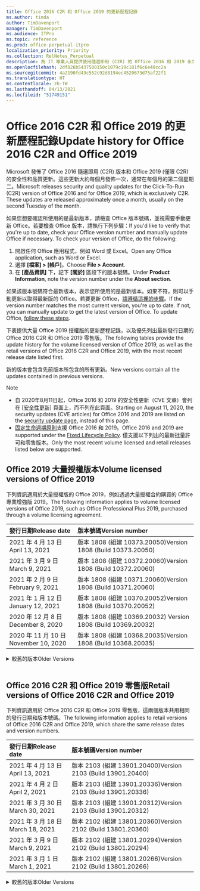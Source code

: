 ```yaml
---
title: Office 2016 C2R 和 Office 2019 的更新歷程記錄
ms.author: timda
author: TimDavenport
manager: TimDavenport
ms.audience: ITPro
ms.topic: reference
ms.prod: office-perpetual-itpro
localization_priority: Priority
ms.collection: RelNotes_Perpetual
description: 為 IT 專業人員提供使用隨選即用 (C2R) 的 Office 2016 和 2019 永久版本的更新歷程記錄
ms.openlocfilehash: 2df826b5437500150c1079c19c181f6c6e40cc2a
ms.sourcegitcommit: 4a2190fd43c552c92d8194ec4520673d75af22f1
ms.translationtype: HT
ms.contentlocale: zh-TW
ms.lasthandoff: 04/13/2021
ms.locfileid: "51749151"
---
```

# <a name="update-history-for-office-2016-c2r-and-office-2019"></a><span data-ttu-id="08408-103">Office 2016 C2R 和 Office 2019 的更新歷程記錄</span><span class="sxs-lookup"><span data-stu-id="08408-103">Update history for Office 2016 C2R and Office 2019</span></span>

<span data-ttu-id="08408-p101">Microsoft 發佈了 Office 2016 隨選即用 (C2R) 版本和 Office 2019 (僅限 C2R) 的安全性和品質更新。這些更新大約每個月發佈一次，通常在每個月的第二個星期二。</span><span class="sxs-lookup"><span data-stu-id="08408-p101">Microsoft releases security and quality updates for the Click-To-Run (C2R) version of Office 2016 and for Office 2019, which is exclusively C2R. These updates are released approximately once a month, usually on the second Tuesday of the month.</span></span>

<span data-ttu-id="08408-p102">如果您想要確認所使用的是最新版本，請檢查 Office 版本號碼，並視需要手動更新 Office。若要檢查 Office 版本，請執行下列步驟：</span><span class="sxs-lookup"><span data-stu-id="08408-p102">If you'd like to verify that you're up to date, check your Office version number and manually update Office if necessary. To check your version of Office, do the following:</span></span>

  1.    <span data-ttu-id="08408-108">開啟任何 Office 應用程式，例如 Word 或 Excel。</span><span class="sxs-lookup"><span data-stu-id="08408-108">Open any Office application, such as Word or Excel.</span></span>
  2.    <span data-ttu-id="08408-109">選擇 **[檔案] > [帳戶]**。</span><span class="sxs-lookup"><span data-stu-id="08408-109">Choose **File > Account**.</span></span>
  3.    <span data-ttu-id="08408-110">在 **[產品資訊]** 下，記下 **[關於]** 區段下的版本號碼。</span><span class="sxs-lookup"><span data-stu-id="08408-110">Under **Product Information**, note the version number under the **About section**.</span></span>

<span data-ttu-id="08408-p103">如果該版本號碼符合最新版本，表示您所使用的是最新版本。如果不符，則可以手動更新以取得最新版的 Office。若要更新 Office，[請遵循這裡的步驟](https://support.office.com/article/2ab296f3-7f03-43a2-8e50-46de917611c5)。</span><span class="sxs-lookup"><span data-stu-id="08408-p103">If the version number matches the most current version, you're up to date. If not, you can manually update to get the latest version of Office. To update Office, [follow these steps](https://support.office.com/article/2ab296f3-7f03-43a2-8e50-46de917611c5).</span></span>


<span data-ttu-id="08408-114">下表提供大量 Office 2019 授權版的更新歷程記錄，以及優先列出最新發行日期的 Office 2016 C2R 和 Office 2019 零售版。</span><span class="sxs-lookup"><span data-stu-id="08408-114">The following tables provide the update history for the volume licensed version of Office 2019, as well as the retail versions of Office 2016 C2R and Office 2019, with the most recent release date listed first.</span></span>

<span data-ttu-id="08408-115">新的版本會包含先前版本所包含的所有更新。</span><span class="sxs-lookup"><span data-stu-id="08408-115">New versions contain all the updates contained in previous versions.</span></span>


 > [!NOTE]
> - <span data-ttu-id="08408-116">自 2020年8月11日起，Office 2016 和 2019 的安全性更新（CVE 文章）會列在 [[安全性更新]](./microsoft365-apps-security-updates.md) 頁面上，而不列在此頁面。</span><span class="sxs-lookup"><span data-stu-id="08408-116">Starting on August 11, 2020, the security updates (CVE articles) for Office 2016 and 2019 are listed on the [security update page](./microsoft365-apps-security-updates.md), instead of this page.</span></span> 
> - <span data-ttu-id="08408-117">[固定生命週期原則](/lifecycle/policies/fixed)支援 Office 2016 和 2019。</span><span class="sxs-lookup"><span data-stu-id="08408-117">Office 2016 and 2019 are supported under the [Fixed Lifecycle Policy](/lifecycle/policies/fixed).</span></span> <span data-ttu-id="08408-118">僅支援以下列出的最新批量許可和零售版本。</span><span class="sxs-lookup"><span data-stu-id="08408-118">Only the most recent volume licensed and retail releases listed below are supported.</span></span>


## <a name="volume-licensed-versions-of-office-2019"></a><span data-ttu-id="08408-119">Office 2019 大量授權版本</span><span class="sxs-lookup"><span data-stu-id="08408-119">Volume licensed versions of Office 2019</span></span>
<span data-ttu-id="08408-120">下列資訊適用於大量授權版的 Office 2019，例如透過大量授權合約購買的 Office 專業增強版 2019。</span><span class="sxs-lookup"><span data-stu-id="08408-120">The following information applies to volume licensed versions of Office 2019, such as Office Professional Plus 2019, purchased through a volume licensing agreement.</span></span>

[//]: # (DO NOT REMOVE VL TABLE START)


|<span data-ttu-id="08408-122">**發行日期**</span><span class="sxs-lookup"><span data-stu-id="08408-122">**Release date**</span></span>|<span data-ttu-id="08408-123">**版本號碼**</span><span class="sxs-lookup"><span data-stu-id="08408-123">**Version number**</span></span>|
|:-----|:-----|
|<span data-ttu-id="08408-124">2021 年 4 月 13 日</span><span class="sxs-lookup"><span data-stu-id="08408-124">April 13, 2021</span></span>|<span data-ttu-id="08408-125">版本 1808 (組建 10373.20050)</span><span class="sxs-lookup"><span data-stu-id="08408-125">Version 1808 (Build 10373.20050)</span></span>|
|<span data-ttu-id="08408-126">2021 年 3 月 9 日</span><span class="sxs-lookup"><span data-stu-id="08408-126">March 9, 2021</span></span>|<span data-ttu-id="08408-127">版本 1808 (組建 10372.20060)</span><span class="sxs-lookup"><span data-stu-id="08408-127">Version 1808 (Build 10372.20060)</span></span>|
|<span data-ttu-id="08408-128">2021 年 2 月 9 日</span><span class="sxs-lookup"><span data-stu-id="08408-128">February 9, 2021</span></span>|<span data-ttu-id="08408-129">版本 1808 (組建 10371.20060)</span><span class="sxs-lookup"><span data-stu-id="08408-129">Version 1808 (Build 10371.20060)</span></span>|
|<span data-ttu-id="08408-130">2021 年 1 月 12 日</span><span class="sxs-lookup"><span data-stu-id="08408-130">January 12, 2021</span></span>|<span data-ttu-id="08408-131">版本 1808 (組建 10370.20052)</span><span class="sxs-lookup"><span data-stu-id="08408-131">Version 1808 (Build 10370.20052)</span></span>|
|<span data-ttu-id="08408-132">2020 年 12 月 8 日</span><span class="sxs-lookup"><span data-stu-id="08408-132">December 8, 2020</span></span>|<span data-ttu-id="08408-133">版本 1808 (組建 10369.20032) </span><span class="sxs-lookup"><span data-stu-id="08408-133">Version 1808 (Build 10369.20032)</span></span>|
|<span data-ttu-id="08408-134">2020 年 11 月 10 日</span><span class="sxs-lookup"><span data-stu-id="08408-134">November 10, 2020</span></span>|<span data-ttu-id="08408-135">版本 1808 (組建 10368.20035)</span><span class="sxs-lookup"><span data-stu-id="08408-135">Version 1808 (Build 10368.20035)</span></span>|


[//]: # (DO NOT REMOVE VL TABLE END)

<details>
<summary><span data-ttu-id="08408-137">較舊的版本</span><span class="sxs-lookup"><span data-stu-id="08408-137">Older Versions</span></span></summary>
 

[//]: # (DO NOT REMOVE VL OLD TABLE START)


|<span data-ttu-id="08408-139">**發行日期**</span><span class="sxs-lookup"><span data-stu-id="08408-139">**Release date**</span></span>|<span data-ttu-id="08408-140">**版本號碼**</span><span class="sxs-lookup"><span data-stu-id="08408-140">**Version number**</span></span>|
|:-----|:-----|
|<span data-ttu-id="08408-141">2020 年 10 月 13 日</span><span class="sxs-lookup"><span data-stu-id="08408-141">October 13, 2020</span></span>|<span data-ttu-id="08408-142">版本 1808 (組建 10367.20048)</span><span class="sxs-lookup"><span data-stu-id="08408-142">Version 1808 (Build 10367.20048)</span></span>|
|<span data-ttu-id="08408-143">2020 年 9 月 8 日</span><span class="sxs-lookup"><span data-stu-id="08408-143">September 8, 2020</span></span>|<span data-ttu-id="08408-144">版本 1808 (組建 10366.20016)</span><span class="sxs-lookup"><span data-stu-id="08408-144">Version 1808 (Build 10366.20016)</span></span>|
|<span data-ttu-id="08408-145">2020 年 8 月 11 日</span><span class="sxs-lookup"><span data-stu-id="08408-145">August 11, 2020</span></span>|<span data-ttu-id="08408-146">版本 1808 (組建 10364.20059)</span><span class="sxs-lookup"><span data-stu-id="08408-146">Version 1808 (Build 10364.20059)</span></span>|
|<span data-ttu-id="08408-147">2020 年 7 月 14 日</span><span class="sxs-lookup"><span data-stu-id="08408-147">July 14, 2020</span></span>   |<span data-ttu-id="08408-148">版本 1808 (組建 10363.20015)</span><span class="sxs-lookup"><span data-stu-id="08408-148">Version 1808 (Build 10363.20015)</span></span>  |
|<span data-ttu-id="08408-149">2020 年 6 月 9 日</span><span class="sxs-lookup"><span data-stu-id="08408-149">June 9, 2020</span></span>   |<span data-ttu-id="08408-150">版本 1808 (組建 10361.20002)</span><span class="sxs-lookup"><span data-stu-id="08408-150">Version 1808 (Build 10361.20002)</span></span>  |
|<span data-ttu-id="08408-151">2020 年 5 月 12 日</span><span class="sxs-lookup"><span data-stu-id="08408-151">May 12, 2020</span></span>   |<span data-ttu-id="08408-152">版本 1808 (組建 10359.20023)</span><span class="sxs-lookup"><span data-stu-id="08408-152">Version 1808 (Build 10359.20023)</span></span>  |
|<span data-ttu-id="08408-153">2020 年 4 月 14 日</span><span class="sxs-lookup"><span data-stu-id="08408-153">April 14, 2020</span></span>   |<span data-ttu-id="08408-154">版本 1808 (組建 10358.20061)</span><span class="sxs-lookup"><span data-stu-id="08408-154">Version 1808 (Build 10358.20061)</span></span>  |
|<span data-ttu-id="08408-155">2020 年 3 月 10 日</span><span class="sxs-lookup"><span data-stu-id="08408-155">March 10, 2020</span></span>   |<span data-ttu-id="08408-156">版本 1808 (組建 10357.20081)</span><span class="sxs-lookup"><span data-stu-id="08408-156">Version 1808 (Build 10357.20081)</span></span>  |
|<span data-ttu-id="08408-157">2020 年 2 月 11 日</span><span class="sxs-lookup"><span data-stu-id="08408-157">February 11, 2020</span></span>   |<span data-ttu-id="08408-158">版本 1808 (組建 10356.20006)</span><span class="sxs-lookup"><span data-stu-id="08408-158">Version 1808 (Build 10356.20006)</span></span>  |


[//]: # (DO NOT REMOVE VL OLD TABLE END)

</details>


<br/>

## <a name="retail-versions-of-office-2016-c2r-and-office-2019"></a><span data-ttu-id="08408-160">Office 2016 C2R 和 Office 2019 零售版</span><span class="sxs-lookup"><span data-stu-id="08408-160">Retail versions of Office 2016 C2R and Office 2019</span></span>
<span data-ttu-id="08408-161">下列資訊適用於 Office 2016 C2R 和 Office 2019 零售版，這兩個版本共用相同的發行日期和版本號碼。</span><span class="sxs-lookup"><span data-stu-id="08408-161">The following information applies to retail versions of Office 2016 C2R and Office 2019, which share the same release dates and version numbers.</span></span>

[//]: # (DO NOT REMOVE RETAIL TABLE START)


|<span data-ttu-id="08408-163">**發行日期**</span><span class="sxs-lookup"><span data-stu-id="08408-163">**Release date**</span></span>|<span data-ttu-id="08408-164">**版本號碼**</span><span class="sxs-lookup"><span data-stu-id="08408-164">**Version number**</span></span>|
|:-----|:-----|
|<span data-ttu-id="08408-165">2021 年 4 月 13 日</span><span class="sxs-lookup"><span data-stu-id="08408-165">April 13, 2021</span></span>|<span data-ttu-id="08408-166">版本 2103 (組建 13901.20400)</span><span class="sxs-lookup"><span data-stu-id="08408-166">Version 2103 (Build 13901.20400)</span></span>|
|<span data-ttu-id="08408-167">2021 年 4 月 2 日</span><span class="sxs-lookup"><span data-stu-id="08408-167">April 2, 2021</span></span>|<span data-ttu-id="08408-168">版本 2103 (組建 13901.20336)</span><span class="sxs-lookup"><span data-stu-id="08408-168">Version 2103 (Build 13901.20336)</span></span>|
|<span data-ttu-id="08408-169">2021 年 3 月 30 日</span><span class="sxs-lookup"><span data-stu-id="08408-169">March 30, 2021</span></span>|<span data-ttu-id="08408-170">版本 2103 (組建 13901.20312)</span><span class="sxs-lookup"><span data-stu-id="08408-170">Version 2103 (Build 13901.20312)</span></span>|
|<span data-ttu-id="08408-171">2021 年 3 月 18 日</span><span class="sxs-lookup"><span data-stu-id="08408-171">March 18, 2021</span></span>|<span data-ttu-id="08408-172">版本 2102 (組建 13801.20360)</span><span class="sxs-lookup"><span data-stu-id="08408-172">Version 2102 (Build 13801.20360)</span></span>|
|<span data-ttu-id="08408-173">2021 年 3 月 9 日</span><span class="sxs-lookup"><span data-stu-id="08408-173">March 9, 2021</span></span>|<span data-ttu-id="08408-174">版本 2102 (組建 13801.20294)</span><span class="sxs-lookup"><span data-stu-id="08408-174">Version 2102 (Build 13801.20294)</span></span>|
|<span data-ttu-id="08408-175">2021 年 3 月 1 日</span><span class="sxs-lookup"><span data-stu-id="08408-175">March 1, 2021</span></span>|<span data-ttu-id="08408-176">版本 2102 (組建 13801.20266)</span><span class="sxs-lookup"><span data-stu-id="08408-176">Version 2102 (Build 13801.20266)</span></span>|


[//]: # (DO NOT REMOVE RETAIL TABLE END)

<details>
<summary><span data-ttu-id="08408-178">較舊的版本</span><span class="sxs-lookup"><span data-stu-id="08408-178">Older Versions</span></span></summary>
 

[//]: # (DO NOT REMOVE RETAIL OLD TABLE START)


|<span data-ttu-id="08408-180">**發行日期**</span><span class="sxs-lookup"><span data-stu-id="08408-180">**Release date**</span></span>|<span data-ttu-id="08408-181">**版本號碼**</span><span class="sxs-lookup"><span data-stu-id="08408-181">**Version number**</span></span>|
|:-----|:-----|
|<span data-ttu-id="08408-182">2021 年 2 月 16 日</span><span class="sxs-lookup"><span data-stu-id="08408-182">February 16, 2021</span></span>|<span data-ttu-id="08408-183">版本 2101 (組建 13628.20448)</span><span class="sxs-lookup"><span data-stu-id="08408-183">Version 2101 (Build 13628.20448)</span></span>|
|<span data-ttu-id="08408-184">2021 年 2 月 9 日</span><span class="sxs-lookup"><span data-stu-id="08408-184">February 9, 2021</span></span>|<span data-ttu-id="08408-185">版本 2101 (組建 13628.20380)</span><span class="sxs-lookup"><span data-stu-id="08408-185">Version 2101 (Build 13628.20380)</span></span>|
|<span data-ttu-id="08408-186">2021 年 1 月 26 日</span><span class="sxs-lookup"><span data-stu-id="08408-186">January 26, 2021</span></span>|<span data-ttu-id="08408-187">版本 2101 (組建 13628.20274)</span><span class="sxs-lookup"><span data-stu-id="08408-187">Version 2101 (Build 13628.20274)</span></span>|
|<span data-ttu-id="08408-188">2021 年 1 月 21 日</span><span class="sxs-lookup"><span data-stu-id="08408-188">January 21, 2021</span></span>|<span data-ttu-id="08408-189">版本 2012 (組建 13530.20440)</span><span class="sxs-lookup"><span data-stu-id="08408-189">Version 2012 (Build 13530.20440)</span></span>|
|<span data-ttu-id="08408-190">2021 年 1 月 12 日</span><span class="sxs-lookup"><span data-stu-id="08408-190">January 12, 2021</span></span>|<span data-ttu-id="08408-191">版本 2012 (組建 13530.20376)</span><span class="sxs-lookup"><span data-stu-id="08408-191">Version 2012 (Build 13530.20376)</span></span>|
|<span data-ttu-id="08408-192">2021 年 1 月 5 日</span><span class="sxs-lookup"><span data-stu-id="08408-192">January 5, 2021</span></span>|<span data-ttu-id="08408-193">版本 2012 (組建 13530.20316)</span><span class="sxs-lookup"><span data-stu-id="08408-193">Version 2012 (Build 13530.20316)</span></span>|
|<span data-ttu-id="08408-194">2020 年 12 月 21 日</span><span class="sxs-lookup"><span data-stu-id="08408-194">December 21, 2020</span></span>|<span data-ttu-id="08408-195">版本 2011 (組建 13426.20404)</span><span class="sxs-lookup"><span data-stu-id="08408-195">Version 2011 (Build 13426.20404)</span></span>|
|<span data-ttu-id="08408-196">2020 年 12 月 8 日</span><span class="sxs-lookup"><span data-stu-id="08408-196">December 8, 2020</span></span>|<span data-ttu-id="08408-197">版本 2011 (組建 13426.20332) </span><span class="sxs-lookup"><span data-stu-id="08408-197">Version 2011 (Build 13426.20332)</span></span>|
|<span data-ttu-id="08408-198">2020 年 12 月 2 日</span><span class="sxs-lookup"><span data-stu-id="08408-198">December 2, 2020</span></span>|<span data-ttu-id="08408-199">版本 2011 (組建 13426.20308)</span><span class="sxs-lookup"><span data-stu-id="08408-199">Version 2011 (Build 13426.20308)</span></span>|
|<span data-ttu-id="08408-200">2020 年 11 月 30 日</span><span class="sxs-lookup"><span data-stu-id="08408-200">November 30, 2020</span></span>|<span data-ttu-id="08408-201">版本 2011 (組建 13426.20294)</span><span class="sxs-lookup"><span data-stu-id="08408-201">Version 2011 (Build 13426.20294)</span></span>|
|<span data-ttu-id="08408-202">2020 年 11 月 23 日</span><span class="sxs-lookup"><span data-stu-id="08408-202">November 23, 2020</span></span>|<span data-ttu-id="08408-203">版本 2011 (組建 13426.20274)</span><span class="sxs-lookup"><span data-stu-id="08408-203">Version 2011 (Build 13426.20274)</span></span>|
|<span data-ttu-id="08408-204">2020 年 11 月 17 日</span><span class="sxs-lookup"><span data-stu-id="08408-204">November 17, 2020</span></span>|<span data-ttu-id="08408-205">版本 2010 (組建 13328.20408)</span><span class="sxs-lookup"><span data-stu-id="08408-205">Version 2010 (Build 13328.20408)</span></span>|
|<span data-ttu-id="08408-206">2020 年 11 月 10 日</span><span class="sxs-lookup"><span data-stu-id="08408-206">November 10, 2020</span></span>|<span data-ttu-id="08408-207">版本 2010 (組建 13328.20356)</span><span class="sxs-lookup"><span data-stu-id="08408-207">Version 2010 (Build 13328.20356)</span></span>|
|<span data-ttu-id="08408-208">2020 年 10 月 27 日</span><span class="sxs-lookup"><span data-stu-id="08408-208">October 27, 2020</span></span>|<span data-ttu-id="08408-209">版本 2010 (組建 13328.20292)</span><span class="sxs-lookup"><span data-stu-id="08408-209">Version 2010 (Build 13328.20292)</span></span>|
|<span data-ttu-id="08408-210">2020 年 10 月 21 日</span><span class="sxs-lookup"><span data-stu-id="08408-210">October 21, 2020</span></span>|<span data-ttu-id="08408-211">版本 2009 (組建 13231.20418)</span><span class="sxs-lookup"><span data-stu-id="08408-211">Version 2009 (Build 13231.20418)</span></span>|
|<span data-ttu-id="08408-212">2020 年 10 月 13 日</span><span class="sxs-lookup"><span data-stu-id="08408-212">October 13, 2020</span></span>|<span data-ttu-id="08408-213">版本 2009 (組建 13231.20390)</span><span class="sxs-lookup"><span data-stu-id="08408-213">Version 2009 (Build 13231.20390)</span></span>|
|<span data-ttu-id="08408-214">2020 年 10 月 8 日</span><span class="sxs-lookup"><span data-stu-id="08408-214">October 8, 2020</span></span>|<span data-ttu-id="08408-215">版本 2009 (組建 13231.20368)</span><span class="sxs-lookup"><span data-stu-id="08408-215">Version 2009 (Build 13231.20368)</span></span>|
|<span data-ttu-id="08408-216">2020 年 9 月 28 日</span><span class="sxs-lookup"><span data-stu-id="08408-216">September 28, 2020</span></span>|<span data-ttu-id="08408-217">版本 2009 (組建 13231.20262)</span><span class="sxs-lookup"><span data-stu-id="08408-217">Version 2009 (Build 13231.20262)</span></span>|
|<span data-ttu-id="08408-218">2020 年 9 月 22 日</span><span class="sxs-lookup"><span data-stu-id="08408-218">September 22, 2020</span></span>|<span data-ttu-id="08408-219">版本 2008 (組建 13127.20508)</span><span class="sxs-lookup"><span data-stu-id="08408-219">Version 2008 (Build 13127.20508)</span></span>|
|<span data-ttu-id="08408-220">2020 年 9 月 9 日</span><span class="sxs-lookup"><span data-stu-id="08408-220">September 9, 2020</span></span>|<span data-ttu-id="08408-221">版本 2008 (組建 13127.20408)</span><span class="sxs-lookup"><span data-stu-id="08408-221">Version 2008 (Build 13127.20408)</span></span>|
|<span data-ttu-id="08408-222">2020 年 8 月 31 日</span><span class="sxs-lookup"><span data-stu-id="08408-222">August 31, 2020</span></span>|<span data-ttu-id="08408-223">版本 2008 (組建 13127.20296)</span><span class="sxs-lookup"><span data-stu-id="08408-223">Version 2008 (Build 13127.20296)</span></span>|
|<span data-ttu-id="08408-224">2020 年 8 月 25 日</span><span class="sxs-lookup"><span data-stu-id="08408-224">August 25, 2020</span></span>|<span data-ttu-id="08408-225">版本 2007 (組建 13029.20460)</span><span class="sxs-lookup"><span data-stu-id="08408-225">Version 2007 (Build 13029.20460)</span></span>|
|<span data-ttu-id="08408-226">2020 年 8 月 11 日</span><span class="sxs-lookup"><span data-stu-id="08408-226">August 11, 2020</span></span>|<span data-ttu-id="08408-227">版本 2007 (組建 13029.20344)</span><span class="sxs-lookup"><span data-stu-id="08408-227">Version 2007 (Build 13029.20344)</span></span>|
|<span data-ttu-id="08408-228">2020 年 7 月 30 日</span><span class="sxs-lookup"><span data-stu-id="08408-228">July 30, 2020</span></span>|<span data-ttu-id="08408-229">版本 2007 (組建 13029.20308)</span><span class="sxs-lookup"><span data-stu-id="08408-229">Version 2007 (Build 13029.20308)</span></span>  |
|<span data-ttu-id="08408-230">2020 年 7 月 28 日</span><span class="sxs-lookup"><span data-stu-id="08408-230">July 28, 2020</span></span>|<span data-ttu-id="08408-231">版本 2006 (組建 13001.20498)</span><span class="sxs-lookup"><span data-stu-id="08408-231">Version 2006 (Build 13001.20498)</span></span>  |
|<span data-ttu-id="08408-232">2020 年 7 月 14 日</span><span class="sxs-lookup"><span data-stu-id="08408-232">July 14, 2020</span></span>|<span data-ttu-id="08408-233">版本 2006 (組建13001.20384)</span><span class="sxs-lookup"><span data-stu-id="08408-233">Version 2006 (Build 13001.20384)</span></span>  |
|<span data-ttu-id="08408-234">2020 年 6 月 30 日</span><span class="sxs-lookup"><span data-stu-id="08408-234">June 30, 2020</span></span>|<span data-ttu-id="08408-235">版本 2006 (組建 13001.20266)</span><span class="sxs-lookup"><span data-stu-id="08408-235">Version 2006 (Build 13001.20266)</span></span>  |
|<span data-ttu-id="08408-236">2020 年 6 月 24 日</span><span class="sxs-lookup"><span data-stu-id="08408-236">June 24, 2020</span></span>|<span data-ttu-id="08408-237">版本 2005 (組建 12827.20470)</span><span class="sxs-lookup"><span data-stu-id="08408-237">Version 2005 (Build 12827.20470)</span></span>  |
|<span data-ttu-id="08408-238">2020 年 6 月 9 日</span><span class="sxs-lookup"><span data-stu-id="08408-238">June 9, 2020</span></span>|<span data-ttu-id="08408-239">版本 2005 (組建 12827.20336)</span><span class="sxs-lookup"><span data-stu-id="08408-239">Version 2005 (Build 12827.20336)</span></span>  |
|<span data-ttu-id="08408-240">2020 年 6 月 2 日</span><span class="sxs-lookup"><span data-stu-id="08408-240">June 2, 2020</span></span>|<span data-ttu-id="08408-241">版本 2005 (組建 12827.20268)</span><span class="sxs-lookup"><span data-stu-id="08408-241">Version 2005 (Build 12827.20268)</span></span>  |
|<span data-ttu-id="08408-242">2020 年 5 月 21 日</span><span class="sxs-lookup"><span data-stu-id="08408-242">May 21, 2020</span></span>|<span data-ttu-id="08408-243">版本 2004 (組建 12730.20352)</span><span class="sxs-lookup"><span data-stu-id="08408-243">Version 2004 (Build 12730.20352)</span></span>  |
|<span data-ttu-id="08408-244">2020 年 5 月 12 日</span><span class="sxs-lookup"><span data-stu-id="08408-244">May 12, 2020</span></span>|<span data-ttu-id="08408-245">版本 2004 (組建 12730.20270)</span><span class="sxs-lookup"><span data-stu-id="08408-245">Version 2004 (Build 12730.20270)</span></span>  |
|<span data-ttu-id="08408-246">2020 年 5 月 4 日</span><span class="sxs-lookup"><span data-stu-id="08408-246">May 4, 2020</span></span>|<span data-ttu-id="08408-247">版本 2004 (組建 12730.20250)</span><span class="sxs-lookup"><span data-stu-id="08408-247">Version 2004 (Build 12730.20250)</span></span>  |
|<span data-ttu-id="08408-248">2020 年 4 月 29 日</span><span class="sxs-lookup"><span data-stu-id="08408-248">April 29, 2020</span></span>|<span data-ttu-id="08408-249">版本 2004 (組建 12730.20236)</span><span class="sxs-lookup"><span data-stu-id="08408-249">Version 2004 (Build 12730.20236)</span></span>  |
|<span data-ttu-id="08408-250">2020 年 4 月 15 日</span><span class="sxs-lookup"><span data-stu-id="08408-250">April 15, 2020</span></span>|<span data-ttu-id="08408-251">版本 2003 (組建 12624.20466)</span><span class="sxs-lookup"><span data-stu-id="08408-251">Version 2003 (Build 12624.20466)</span></span>  |
|<span data-ttu-id="08408-252">2020 年 4 月 14 日</span><span class="sxs-lookup"><span data-stu-id="08408-252">April 14, 2020</span></span>|<span data-ttu-id="08408-253">版本 2003 (組建 12624.20442)</span><span class="sxs-lookup"><span data-stu-id="08408-253">Version 2003 (Build 12624.20442)</span></span>  |
|<span data-ttu-id="08408-254">2020 年 3 月 31 日</span><span class="sxs-lookup"><span data-stu-id="08408-254">March 31, 2020</span></span>|<span data-ttu-id="08408-255">版本 2003 (組建 12624.20382)</span><span class="sxs-lookup"><span data-stu-id="08408-255">Version 2003 (Build 12624.20382)</span></span>  |
|<span data-ttu-id="08408-256">2020 年 3 月 25 日</span><span class="sxs-lookup"><span data-stu-id="08408-256">March 25, 2020</span></span>|<span data-ttu-id="08408-257">版本 2003 (組建 12624.20320)</span><span class="sxs-lookup"><span data-stu-id="08408-257">Version 2003 (Build 12624.20320)</span></span>  |
|<span data-ttu-id="08408-258">2020 年 3 月 10 日</span><span class="sxs-lookup"><span data-stu-id="08408-258">March 10, 2020</span></span>|<span data-ttu-id="08408-259">版本 2002 (組建 12527.20278)</span><span class="sxs-lookup"><span data-stu-id="08408-259">Version 2002 (Build 12527.20278)</span></span>  |
|<span data-ttu-id="08408-260">2020 年 3 月 1 日</span><span class="sxs-lookup"><span data-stu-id="08408-260">March 1, 2020</span></span>   |<span data-ttu-id="08408-261">版本 2002 (組建 12527.20242)</span><span class="sxs-lookup"><span data-stu-id="08408-261">Version 2002 (Build 12527.20242)</span></span>  |


[//]: # (DO NOT REMOVE RETAIL OLD TABLE END)


</details>